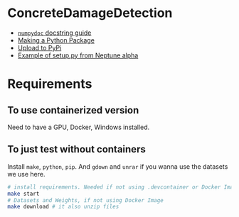 # ConcreteDamageDetection

- [`numpydoc` docstring guide](https://numpydoc.readthedocs.io/en/latest/format.html)
- [Making a Python Package](https://python-packaging-tutorial.readthedocs.io/en/latest/setup_py.html)
- [Upload to PyPi](https://medium.com/@joel.barmettler/how-to-upload-your-python-package-to-pypi-65edc5fe9c56)
- [Example of setup.py from Neptune alpha](https://github.com/neptune-ai/neptune-client/blob/alpha/setup.py)

# Requirements

## To use containerized version

Need to have a GPU, Docker, Windows installed. 

## To just test without containers

Install `make`, `python`, `pip`. And `gdown` and `unrar` if you wanna use the datasets we use here.

```bash
# install requirements. Needed if not using .devcontainer or Docker Image
make start 
# Datasets and Weights, if not using Docker Image
make download # it also unzip files
```